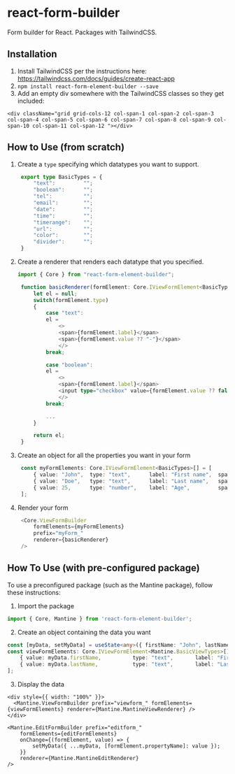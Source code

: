 # react-form-builder
Form builder for React. Packages with TailwindCSS.

## Installation
1. Install TailwindCSS per the instructions here: https://tailwindcss.com/docs/guides/create-react-app
2. `npm install react-form-element-builder --save`
3. Add an empty div somewhere with the TailwindCSS classes so they get included:
```tsx
<div className="grid grid-cols-12 col-span-1 col-span-2 col-span-3 col-span-4 col-span-5 col-span-6 col-span-7 col-span-8 col-span-9 col-span-10 col-span-11 col-span-12 "></div>
```

## How to Use (from scratch)
1. Create a `type` specifying which datatypes you want to support.
   ```typescript
    export type BasicTypes = {
        "text":         "";
        "boolean":      "";
        "tel":          "";
        "email":        "";
        "date":         "";
        "time":         "";
        "timerange":    "";
        "url":          "";
        "color":        "";
        "divider":      "";
    }
   ```

2. Create a renderer that renders each datatype that you specified.
   ```typescript
   import { Core } from "react-form-element-builder";
   
    function basicRenderer(formElement: Core.IViewFormElement<BasicTypes>): JSX.Element | null {
        let el = null;
        switch(formElement.type)
        {
            case "text":
            el = 
                <>
                <span>{formElement.label}</span>
                <span>{formElement.value ?? "-"}</span>
                </>
            break;

            case "boolean":
            el = 
                <>
                <span>{formElement.label}</span>
                <input type="checkbox" value={formElement.value ?? false} />;
                </>
            break;

            ...
        }

        return el;
    }
   ```

3. Create an object for all the properties you want in your form
   ```typescript
    const myFormElements: Core.IViewFormElement<BasicTypes>[] = [
        { value: "John",  type: "text",      label: "First name",  span: 6 },
        { value: "Doe",   type: "text",      label: "Last name",   span: 6 }
        { value: 25,      type: "number",    label: "Age",         span: 4 },
    ];
   ```

4. Render your form
   ```typescript
    <Core.ViewFormBuilder 
        formElements={myFormElements} 
        prefix="myForm_" 
        renderer={basicRenderer} 
    />
   ```

## How To Use (with pre-configured package)
To use a preconfigured package (such as the Mantine package), follow these instructions:

1. Import the package
```typescript
import { Core, Mantine } from 'react-form-element-builder';
```

2. Create an object containing the data you want
```typescript
const [myData, setMyData] = useState<any>({ firstName: "John", lastName: "Doe" });
const viewFormElements: Core.IViewFormElement<Mantine.BasicViewTypes>[] = [
    { value: myData.firstName,          type: "text",       label: "First name",            span: 6 },
    { value: myData.lastName,           type: "text",       label: "Last name",             span: 6 }
];
```

3. Display the data
```tsx
<div style={{ width: "100%" }}>
  <Mantine.ViewFormBuilder prefix="viewform_" formElements={viewFormElements} renderer={Mantine.MantineViewRenderer} />
</div>
      
<Mantine.EditFormBuilder prefix="editform_"
    formElements={editFormElements}
    onChange={(formElement, value) => {
        setMyData({ ...myData, [formElement.propertyName]: value });
    }}
    renderer={Mantine.MantineEditRenderer}
/>
```


